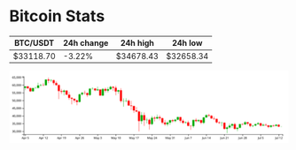 # Bitcoin Stats

BTC/USDT|24h change|24h high|24h low|
|---|---|---|---|
|$33118.70|-3.22%|$34678.43|$32658.34|

<img src="./chart.svg">
